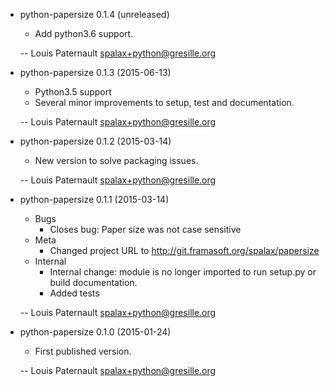 * python-papersize 0.1.4 (unreleased)

    * Add python3.6 support.

    -- Louis Paternault <spalax+python@gresille.org>

* python-papersize 0.1.3 (2015-06-13)

    * Python3.5 support
    * Several minor improvements to setup, test and documentation.

    -- Louis Paternault <spalax+python@gresille.org>

* python-papersize 0.1.2 (2015-03-14)

    * New version to solve packaging issues.

    -- Louis Paternault <spalax+python@gresille.org>

* python-papersize 0.1.1 (2015-03-14)

    * Bugs
        * Closes bug: Paper size was not case sensitive
    * Meta
        * Changed project URL to http://git.framasoft.org/spalax/papersize
    * Internal
        * Internal change: module is no longer imported to run setup.py or build
          documentation.
        * Added tests

    -- Louis Paternault <spalax+python@gresille.org>

* python-papersize 0.1.0 (2015-01-24)

    * First published version.

    -- Louis Paternault <spalax+python@gresille.org>
